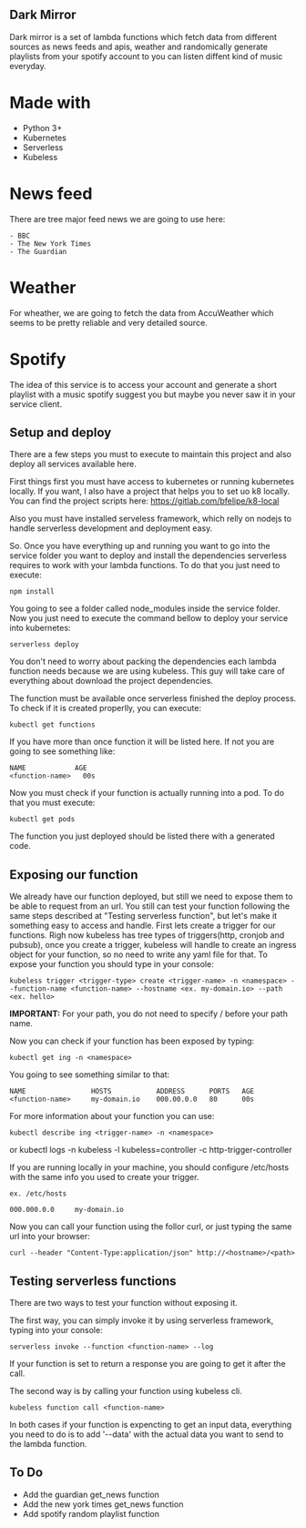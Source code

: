 ## Dark Mirror

Dark mirror is a set of lambda functions which fetch data from different sources as 
news feeds and apis, weather and randomically generate playlists from your spotify 
account to you can listen diffent kind of music everyday.

# Made with

- Python 3+
- Kubernetes
- Serverless
- Kubeless

# News feed

There are tree major feed news we are going to use here:

    - BBC
    - The New York Times
    - The Guardian

# Weather

For wheather, we are going to fetch the data from AccuWeather which seems to be
pretty reliable and very detailed source.

# Spotify

The idea of this service is to access your account and generate a short playlist
with a music spotify suggest you but maybe you never saw it in your service client.

## Setup and deploy

There are a few steps you must to execute to maintain this project and also deploy all
services available here.

First things first you must have access to kubernetes or running kubernetes locally.
If you want, I also have a project that helps you to set uo k8 locally. You can find the 
project scripts here: https://gitlab.com/bfelipe/k8-local

Also you must have installed serveless framework, which relly on nodejs to handle serverless
development and deployment easy.

So. Once you have everything up and running you want to go into the service folder you want to
deploy and install the dependencies serverless requires to work with your lambda functions. To
do that you just need to execute:

    npm install

You going to see a folder called node_modules inside the service folder.
Now you just need to execute the command bellow to deploy your service into kubernetes:

    serverless deploy

You don't need to worry about packing the dependencies each lambda function needs because we are
using kubeless. This guy will take care of everything about download the project dependencies.

The function must be available once serverless finished the deploy process.
To check if it is created properlly, you can execute:

    kubectl get functions

If you have more than once function it will be listed here. If not you are going to see something like:

    NAME            AGE
    <function-name>   00s

Now you must check if your function is actually running into a pod.
To do that you must execute:

    kubectl get pods

The function you just deployed should be listed there with a generated code.

## Exposing our function

We already have our function deployed, but still we need to expose them to be able to request from an url. You still can test your function following the same steps described at "Testing serverless function", but let's make it something easy to access and handle.
First lets create a trigger for our functions. Righ now kubeless has tree types of triggers(http, cronjob and pubsub), once you create a trigger, kubeless will handle to create an ingress object for your function, so no need to write any yaml file for that.
To expose your function you should type in your console:

    kubeless trigger <trigger-type> create <trigger-name> -n <namespace> --function-name <function-name> --hostname <ex. my-domain.io> --path <ex. hello>

**IMPORTANT:** For your path, you do not need to specify / before your path name.

Now you can check if your function has been exposed by typing:

    kubectl get ing -n <namespace>

You going to see something similar to that:

    NAME                HOSTS           ADDRESS      PORTS   AGE
    <function-name>     my-domain.io    000.00.0.0   80      00s


For more information about your function you can use:

    kubectl describe ing <trigger-name> -n <namespace>

or
    kubectl logs -n kubeless -l kubeless=controller -c http-trigger-controller


If you are running locally in your machine, you should configure /etc/hosts with the same info you used to create your trigger.

    ex. /etc/hosts

    000.000.0.0     my-domain.io


Now you can call your function using the follor curl, or just typing the same url into your browser:

    curl --header "Content-Type:application/json" http://<hostname>/<path>


## Testing serverless functions

There are two ways to test your function without exposing it.

The first way, you can simply invoke it by using serverless framework, typing into your console:

    serverless invoke --function <function-name> --log

If your function is set to return a response you are going to get it after the call.

The second way is by calling your function using kubeless cli.

    kubeless function call <function-name>

In both cases if your function is expencting to get an input data, everything you need to do is
to add '--data' with the actual data you want to send to the lambda function.

## To Do

- Add the guardian get_news function
- Add the new york times get_news function
- Add spotify random playlist function
